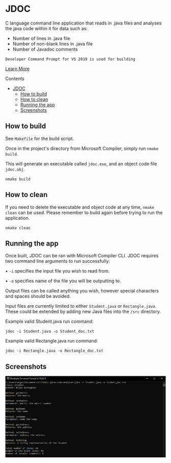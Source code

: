 # JDOC
 C language command line application that reads in .java files and analyses the java code within it for data such as:

 - Number of lines in .java file
 - Number of non-blank lines in .java file
 - Number of Javadoc comments


```
Developer Command Prompt for VS 2019 is used for building 
```
[Learn More](https://docs.microsoft.com/en-us/visualstudio/ide/reference/command-prompt-powershell?view=vs-2019)

Contents
- [JDOC](#jdoc)
  - [How to build](#how-to-build)
  - [How to clean](#how-to-clean)
  - [Running the app](#running-the-app)
  - [Screenshots](#screenshots)


## How to build

See `Makefile` for the build script.

Once in the project's directory from Microsoft Compiler, simply run `nmake build`.

This will generate an executable called `jdoc.exe`, and an object code file `jdoc.obj`.

```
nmake build
```

## How to clean

If you need to delete the executable and object code at any time, `nmake clean` can be used. Please remember to build again before trying to run the application.

```
nmake clean
```
## Running the app

Once built, JDOC can be ran with Microsoft Compiler CLI. JDOC requires two command line arguments to run successfully:

• `-i` specifies the input file you wish to read from. 

• `-o` specifies name of the file you will be outputting to. 

Output files can be called anything you wish, however special characters and spaces should be avoided.

Input files are currently limited to either `Student.java` or `Rectangle.java`. These could be extended by adding new Java files into the `/src` directory.

Example valid Student.java run command:
```
jdoc -i Student.java -o Student_doc.txt
```

Example valid Rectangle.java run command:
```
jdoc -i Rectangle.java -o Rectangle_doc.txt
```

## Screenshots
![Student.java screenshot](student-screenshot.PNG)